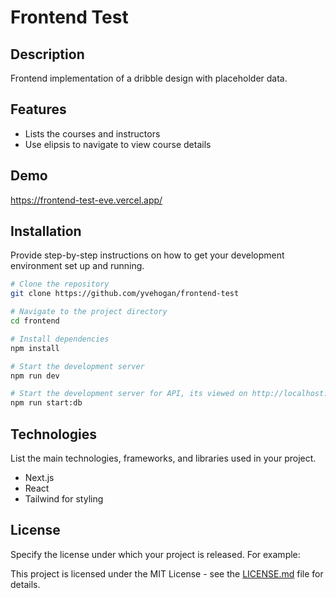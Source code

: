 # Frontend Test

## Description

Frontend implementation of a dribble design with placeholder data.

## Features

- Lists the courses and instructors
- Use elipsis to navigate to view course details

## Demo

https://frontend-test-eve.vercel.app/

## Installation

Provide step-by-step instructions on how to get your development environment set up and running.

```bash
# Clone the repository
git clone https://github.com/yvehogan/frontend-test

# Navigate to the project directory
cd frontend

# Install dependencies
npm install

# Start the development server
npm run dev

# Start the development server for API, its viewed on http://localhost:3004/courses
npm run start:db
```

## Technologies

List the main technologies, frameworks, and libraries used in your project.

- Next.js
- React
- Tailwind for styling

## License

Specify the license under which your project is released. For example:

This project is licensed under the MIT License - see the [LICENSE.md](LICENSE.md) file for details.

